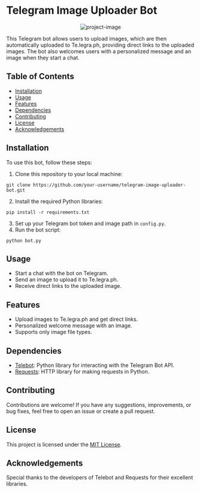 <h1>Telegram Image Uploader Bot</h1>

<p align="center"><img src="https://socialify.git.ci/devilxsam/Terabox-Bypaas-Bot/image?font=Source%20Code%20Pro&amp;language=1&amp;name=1&amp;owner=1&amp;pattern=Brick%20Wall&amp;theme=Auto" alt="project-image"></p>

<p>This Telegram bot allows users to upload images, which are then automatically uploaded to Te.legra.ph, providing direct links to the uploaded images. The bot also welcomes users with a personalized message and an image when they start a chat.</p>

<h2>Table of Contents</h2>

<ul>
  <li><a href="#installation">Installation</a></li>
  <li><a href="#usage">Usage</a></li>
  <li><a href="#features">Features</a></li>
  <li><a href="#dependencies">Dependencies</a></li>
  <li><a href="#contributing">Contributing</a></li>
  <li><a href="#license">License</a></li>
  <li><a href="#acknowledgements">Acknowledgements</a></li>
</ul>

<h2 id="installation">Installation</h2>

<p>To use this bot, follow these steps:</p>

<ol>
  <li>Clone this repository to your local machine:</li>
</ol>

<pre><code>git clone https://github.com/your-username/telegram-image-uploader-bot.git
</code></pre>

<ol start="2">
  <li>Install the required Python libraries:</li>
</ol>

<pre><code>pip install -r requirements.txt
</code></pre>

<ol start="3">
  <li>Set up your Telegram bot token and image path in <code>config.py</code>.</li>
  <li>Run the bot script:</li>
</ol>

<pre><code>python bot.py
</code></pre>

<h2 id="usage">Usage</h2>

<ul>
  <li>Start a chat with the bot on Telegram.</li>
  <li>Send an image to upload it to Te.legra.ph.</li>
  <li>Receive direct links to the uploaded image.</li>
</ul>

<h2 id="features">Features</h2>

<ul>
  <li>Upload images to Te.legra.ph and get direct links.</li>
  <li>Personalized welcome message with an image.</li>
  <li>Supports only image file types.</li>
</ul>

<h2 id="dependencies">Dependencies</h2>

<ul>
  <li><a href="https://github.com/eternnoir/pyTelegramBotAPI">Telebot</a>: Python library for interacting with the Telegram Bot API.</li>
  <li><a href="https://docs.python-requests.org/en/latest/">Requests</a>: HTTP library for making requests in Python.</li>
</ul>

<h2 id="contributing">Contributing</h2>

<p>Contributions are welcome! If you have any suggestions, improvements, or bug fixes, feel free to open an issue or create a pull request.</p>

<h2 id="license">License</h2>

<p>This project is licensed under the <a href="LICENSE">MIT License</a>.</p>

<h2 id="acknowledgements">Acknowledgements</h2>

<p>Special thanks to the developers of Telebot and Requests for their excellent libraries.</p>
